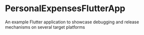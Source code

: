 # PersonalExpensesFlutterApp
 An example Flutter application to showcase debugging and release mechanisms on several target platforms
